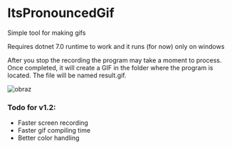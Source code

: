 # ItsPronouncedGif

Simple tool for making gifs

Requires dotnet 7.0 runtime to work and it runs (for now) only on windows

After you stop the recording the program may take a moment to process. Once completed, it will create a GIF in the folder where the program is located. The file will be named result.gif.

![obraz](https://github.com/user-attachments/assets/ec92039e-bdc6-44be-a9f0-1fbec73874d5)

### Todo for v1.2:

- Faster screen recording
- Faster gif compiling time
- Better color handling
